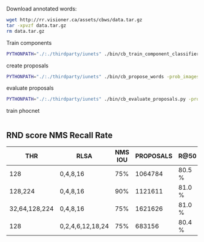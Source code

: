 Download annotated words:

```bash
wget http://rr.visioner.ca/assets/cbws/data.tar.gz
tar -xpvzf data.tar.gz
rm data.tar.gz
```

Train components
```bash
PYTHONPATH="./:./thirdparty/iunets" ./bin/cb_train_component_classifier -binary_images ./data/annotated/*/*bin.png -annotations ./data/annotated/*/*.gt.json
```

create proposals
```bash
PYTHONPATH="./:./thirdparty/iunets" ./bin/cb_propose_words -prob_images ./data/fake_db/*/*bin.png -target_postfix .words.json
```

evaluate proposals
```bash
PYTHONPATH="./:./thirdparty/iunets" ./bin/cb_evaluate_proposals.py -proposals ./data/annotated/blovice/*words.json -gt ./data/annotated/blovice/*gt.json -iou_threshold=.5
```

train phocnet
```bash

```

RND score NMS Recall Rate
-------------------------
THR          | RLSA        | NMS IOU |PROPOSALS |R@50 |R@75 |R@90
-------------|-------------|---------|----------|--------|-------|-----|
128          |0,4,8,16     |75%      | 1064784  | 80.5 % | 43.9 %| 6.4%|
128,224      |0,4,8,16     |90%      | 1121611  | 81.0 % | 45.9 %| 6.9%|
32,64,128,224|0,4,8,16     |75%      | 1621626  | 81.0 % | 43.1 %| 5.6%|
128          |0,2,4,6,12,18,24| 75%| 683156     | 80.4 % | 43.4% | 6.2%|


